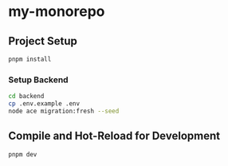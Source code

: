 # my-monorepo

## Project Setup

```sh
pnpm install
```

### Setup Backend
```sh
cd backend
cp .env.example .env
node ace migration:fresh --seed
```

## Compile and Hot-Reload for Development

```sh
pnpm dev
```
